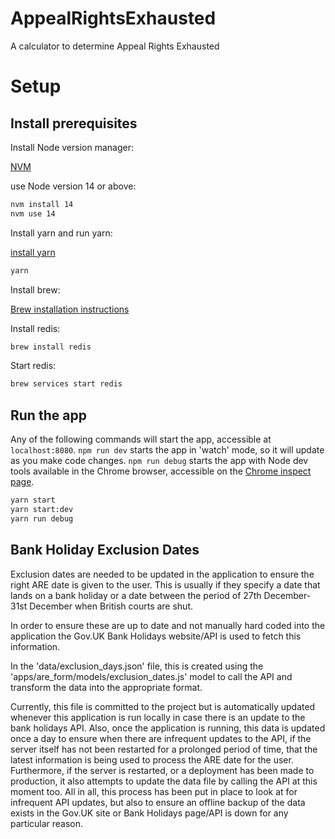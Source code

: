 # AppealRightsExhausted
A calculator to determine Appeal Rights Exhausted


# Setup

## Install prerequisites

Install Node version manager:

[NVM](https://github.com/nvm-sh/nvm)

use Node version 14 or above:

```bash
nvm install 14
nvm use 14
```

Install yarn and run yarn:

[install yarn](https://classic.yarnpkg.com/en/docs/install#mac-stable)

```bash
yarn
```

Install brew:

[Brew installation instructions](https://brew.sh/)

Install redis:

```bash
brew install redis
```

Start redis:

```bash
brew services start redis
```

## Run the app

Any of the following commands will start the app, accessible at `localhost:8080`. `npm run dev` starts the app in 'watch' mode, so it will update as you make code changes. `npm run debug` starts the app with Node dev tools available in the Chrome browser, accessible on the [Chrome inspect page](chrome://inspect/#devices).

```bash
yarn start
yarn start:dev
yarn run debug
```

## Bank Holiday Exclusion Dates

Exclusion dates are needed to be updated in the application to ensure the right ARE date is given to the user. This is usually if they specify a date that lands on a bank holiday or a date between the period of 27th December-31st December when British courts are shut.

In order to ensure these are up to date and not manually hard coded into the application the Gov.UK Bank Holidays website/API is used to fetch this information.

In the 'data/exclusion_days.json' file, this is created using the 'apps/are_form/models/exclusion_dates.js' model to call the API and transform the data into the appropriate format.

Currently, this file is committed to the project but is automatically updated whenever this application is run locally in case there is an update to the bank holidays API. Also, once the application is running, this data is updated once a day to ensure when there are infrequent updates to the API, if the server itself has not been restarted for a prolonged period of time, that the latest information is being used to process the ARE date for the user. Furthermore, if the server is restarted, or a deployment has been made to production, it also attempts to update the data file by calling the API at this moment too. All in all, this process has been put in place to look at for infrequent API updates, but also to ensure an offline backup of the data exists in the Gov.UK site or Bank Holidays page/API is down for any particular reason.
